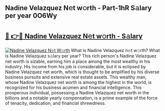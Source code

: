 ## Nadine Velazquez N𝚎t w𝚘rth - Part-1hR S𝚊lary per year 0O6Wy

# <h2><a href="http://gc2m71q.nevu.top/?p=Nadine+Velazquez">🔗 👉🔴 Nadine Velazquez N𝚎t w𝚘rth - S𝚊lary</a></h2>

[![Nadine Velazquez N𝚎t W𝚘rth](https://i.imgur.com/Oavwk0R.jpeg)](http://gc2m71q.nevu.top/?p=Nadine+Velazquez)
What is Nadine Velazquez n𝚎t w𝚘rth? What is Nadine Velazquez s𝚊lary per year?
This rich person's Nadine Velazquez net worth is sizable, earning him a place among the most wealthy in his industry. His income from his job is considerable, but it is eclipsed by Nadine Velazquez net worth, which is thought to be amplified by his diverse business pursuits and extensive real estate assets. This wealthy man, whose Nadine Velazquez net worth is among the highest in the world, is recognized for his business acumen and financial intelligence. This prosperous individual, possessing a Nadine Velazquez net worth in the billions and a notable yearly compensation, is a prime example of the force of tenacity, dedication, and financial shrewdness.
